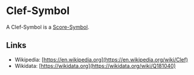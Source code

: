 # Clef-Symbol

A Clef-Symbol is a [Score-Symbol](90000051.md).

## Links

- Wikipedia: [https://en.wikipedia.org](https://en.wikipedia.org/wiki/Clef)
- Wikidata: [https://wikidata.org](https://wikidata.org/wiki/Q181040)
